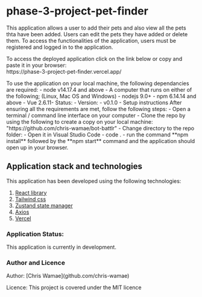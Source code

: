 # phase-3-project-pet-finder
<p>This application allows a user to add their pets and also view all the pets thta have been added. Users can 
edit the pets they have added or delete them. To access the functionalities of the application, users must be registered and logged in to the application.<br></p>
<p>To access the deployed application click on the link below or copy and paste it in your browser:<br>
https://phase-3-project-pet-finder.vercel.app/</p>

<p>To use the application on your local machine, the following dependancies are required:
    - node v14.17.4 and above
    - A computer that runs on either of the following; (Linux, Mac OS and Windows)
    - nodejs 9.0+
    - npm 6.14.14 and above
    - Vue 2.6.11- Status:
    - Version: - v0.1.0
    - Setup instructions
 After ensuring all the requirements are met, follow the following steps:
    - Open a terminal / command line interface on your computer
    - Clone the repo by using the following to create a copy on your local machine: "https://github.com/chris-wamae/bot-battlr"
   - Change directory to the repo folder:
  - Open it in Visual Studio Code
  - code .
  -  run the command **npm install** followed by the **npm start** command  and the application should open up in your browser. 
</p>

## Application stack and technologies
This application has been developed using the following technologies:
1. [React library](https://reactjs.org/)
2. [Tailwind css](https://tailwindcss.com/)
3. [Zustand state manager](https://github.com/pmndrs/zustand)
4. [Axios](https://axios-http.com/)
5. [Vercel](https://vercel.com/)

### Application Status:
This application is currently in development.

### Author and Licence
<p>Author: [Chris Wamae](github.com/chris-wamae)</p>
<p>Licence: This project is covered under the MIT licence</p>


